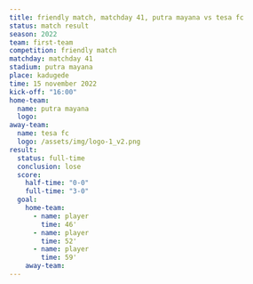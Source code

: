 ```yaml
---
title: friendly match, matchday 41, putra mayana vs tesa fc
status: match result
season: 2022
team: first-team
competition: friendly match
matchday: matchday 41
stadium: putra mayana
place: kadugede
time: 15 november 2022
kick-off: "16:00"
home-team:
  name: putra mayana
  logo: 
away-team:
  name: tesa fc
  logo: /assets/img/logo-1_v2.png
result:
  status: full-time
  conclusion: lose
  score:
    half-time: "0-0"
    full-time: "3-0"
  goal:
    home-team:
      - name: player
        time: 46'
      - name: player
        time: 52'
      - name: player
        time: 59'
    away-team:
---
```

